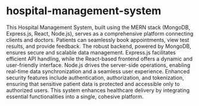 # hospital-management-system
This Hospital Management System, built using the MERN stack (MongoDB, Express.js, React, Node.js), serves as a comprehensive platform connecting clients and doctors. Patients can seamlessly book appointments, view test results, and provide feedback. The robust backend, powered by MongoDB, ensures secure and scalable data management. Express.js facilitates efficient API handling, while the React-based frontend offers a dynamic and user-friendly interface. Node.js drives the server-side operations, enabling real-time data synchronization and a seamless user experience. Enhanced security features include authentication, authorization, and tokenization, ensuring that sensitive patient data is protected and accessible only to authorized users. This system enhances healthcare delivery by integrating essential functionalities into a single, cohesive platform.
